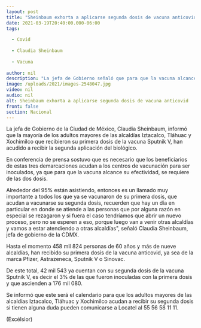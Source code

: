 ```yaml
---
layout: post
title: "Sheinbaum exhorta a aplicarse segunda dosis de vacuna anticovid"
date: 2021-03-19T20:40:00.000-06:00
tags:
  
  - Covid
  
  - Claudia Sheinbaum
  
  - Vacuna
  
author: nil
description: "La jefa de Gobierno señaló que para que la vacuna alcance su efectividad, se requiere que los adultos mayores acudan a aplicarse la segunda dosis"
image: /uploads/2021/images-2548047.jpg
video: nil
audio: nil
alt: Sheinbaum exhorta a aplicarse segunda dosis de vacuna anticovid
front: false
section: Nacional
---
```


La jefa de Gobierno de la Ciudad de México, Claudia Sheinbaum, informó que la mayoría de los adultos mayores de las alcaldías Iztacalco, Tláhuac y Xochimilco que recibieron su primera dosis de la vacuna Sputnik V, han acudido a recibir la segunda aplicación del biológico.

En conferencia de prensa sostuvo que es necesario que los beneficiarios de estas tres demarcaciones acudan a los centros de vacunación para ser inoculados, ya que para que la vacuna alcance su efectividad, se requiere de las dos dosis.

Alrededor del 95% están asistiendo, entonces es un llamado muy importante a todos los que ya se vacunaron de su primera dosis, que acudan a vacunarse su segunda dosis, recuerden que hay un día en particular en donde se atiende a las personas que por alguna razón en especial se rezagaron y si fuera el caso tendríamos que abrir un nuevo proceso, pero no se esperen a eso, porque luego van a venir otras alcaldías y vamos a estar atendiendo a otras alcaldías", señaló Claudia Sheinbaum, jefa de gobierno de la CDMX.

Hasta el momento 458 mil 824 personas de 60 años y más de nueve alcaldías, han recibido su primera dosis de la vacuna anticovid, ya sea de la marca Pfizer, Astrazeneca, Sputnik V o Sinovac.

De este total, 42 mil 543 ya cuentan con su segunda dosis de la vacuna Sputnik V, es decir el 3% de las que fueron inoculadas con la primera dosis y que ascienden a 176 mil 080.

Se informó que este será el calendario para que los adultos mayores de las alcaldías Iztacalco, Tláhuac y Xochimilco acudan a recibir su segunda dosis si tienen alguna duda pueden comunicarse a Locatel al 55 56 58 11 11. 

(Excélsior)
